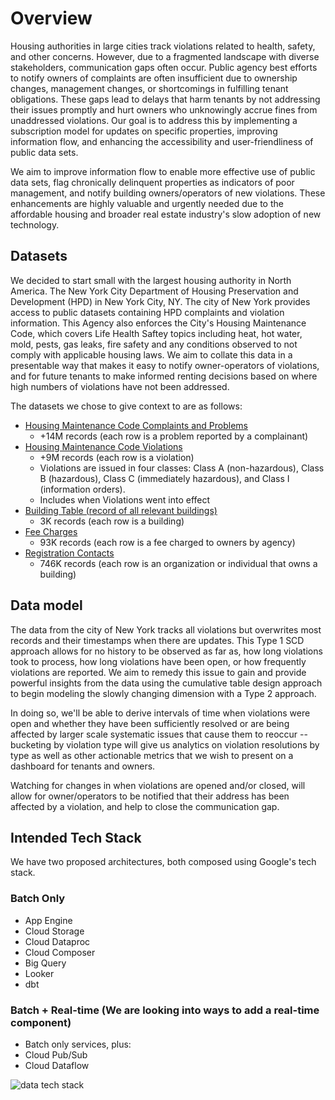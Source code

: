 # Overview
Housing authorities in large cities track violations related to health, safety, and other concerns. However, due to a fragmented landscape with diverse stakeholders, communication gaps often occur. Public agency best efforts to notify owners of complaints are often insufficient due to ownership changes, management changes, or shortcomings in fulfilling tenant obligations. These gaps lead to delays that harm tenants by not addressing their issues promptly and hurt owners who unknowingly accrue fines from unaddressed violations. Our goal is to address this by implementing a subscription model for updates on specific properties, improving information flow, and enhancing the accessibility and user-friendliness of public data sets.

We aim to improve information flow to enable more effective use of public data sets, flag chronically delinquent properties as indicators of poor management, and notify building owners/operators of new violations. These enhancements are highly valuable and urgently needed due to the affordable housing and broader real estate industry's slow adoption of new technology.

## Datasets
We decided to start small with the largest housing authority in North America. The New York City Department of Housing Preservation and Development (HPD) in New York City, NY.
The city of New York provides access to public datasets containing HPD complaints and violation information. This Agency also enforces the City's Housing Maintenance Code, which covers Life Health Saftey topics including heat, hot water, mold, pests, gas leaks, fire safety and any conditions observed to not comply with applicable housing laws.
We aim to collate this data in a presentable way that makes it easy to notify owner-operators of violations, and for future tenants to make informed renting decisions based on where high numbers of violations have not been addressed.

The datasets we chose to give context to are as follows:
- [Housing Maintenance Code Complaints and Problems](https://data.cityofnewyork.us/Housing-Development/Housing-Maintenance-Code-Complaints-and-Problems/ygpa-z7cr/about_data)
  - +14M records (each row is a problem reported by a complainant)
- [Housing Maintenance Code Violations](https://data.cityofnewyork.us/Housing-Development/Housing-Maintenance-Code-Violations/wvxf-dwi5/about_data)
  - +9M records (each row is a violation)
  - Violations are issued in four classes: Class A (non-hazardous), Class B (hazardous), Class C (immediately hazardous), and Class I (information orders).
  - Includes when Violations went into effect
- [Building Table (record of all relevant buildings)](https://data.cityofnewyork.us/Housing-Development/Local-Law-44-Building/hu6m-9cfi/about_data)
  - 3K records (each row is a building)
- [Fee Charges](https://data.cityofnewyork.us/Housing-Development/Fee-Charges/cp6j-7bjj/about_data)
  - 93K records (each row is a fee charged to owners by agency)
- [Registration Contacts](https://data.cityofnewyork.us/Housing-Development/Registration-Contacts/feu5-w2e2/about_data)
  - 746K records (each row is an organization or individual that owns a building)

## Data model
The data from the city of New York tracks all violations but overwrites most records and their timestamps when there are updates. This Type 1 SCD approach allows for no history to be observed as far as, how long violations took to process, how long violations have been open, or how frequently violations are reported. We aim to remedy this issue to gain and provide powerful insights from the data using the cumulative table design approach to begin modeling the slowly changing dimension with a Type 2 approach. 

In doing so, we'll be able to derive intervals of time when violations were open and whether they have been sufficiently resolved or are being affected by larger scale systematic issues that cause them to reoccur -- bucketing by violation type will give us analytics on violation resolutions by type as well as other actionable metrics that we wish to present on a dashboard for tenants and owners. 

Watching for changes in when violations are opened and/or closed, will allow for owner/operators to be notified that their address has been affected by a violation, and help to close the communication gap.

## Intended Tech Stack
We have two proposed architectures, both composed using Google's tech stack.

### Batch Only
  - App Engine
  - Cloud Storage
  - Cloud Dataproc
  - Cloud Composer
  - Big Query
  - Looker
  - dbt
  
### Batch + Real-time (We are looking into ways to add a real-time component)
  - Batch only services, plus:
  - Cloud Pub/Sub
  - Cloud Dataflow

![data tech stack](https://github.com/DataExpert-ZachWilson-V4/capstone-project-realestateviolations/assets/157633808/b35f8205-6655-458e-b54f-86b64376c43d)
